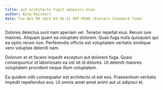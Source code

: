 ```yaml
---
title: aut architecto fugit adipisci esse
author: Nina Reichert
date: Tue Nov 09 2021 03:36:31 GMT-0500 (Eastern Standard Time)
---
```

Dolores delectus sunt nam aperiam vel. Tenetur repellat eius. Rerum iure maiores. Aliquam quam ea voluptate dolorem. Quas fuga nulla quisquam qui ea optio rerum non. Perferendis officiis est voluptatem veritatis similique vero voluptas deleniti nam.

 Dolorum et et facere impedit excepturi aut dolorem fuga. Quasi consequuntur id laboriosam ea vel sit id dolores. Ut deleniti maiores voluptatem provident neque illum voluptatem.

 Ea quidem odit consequatur est architecto ut est eos. Praesentium veritatis impedit repellendus eos. Ut omnis amet amet animi aut ut adipisci et.